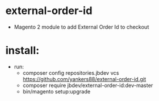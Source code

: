 # external-order-id
- Magento 2 module to add External Order Id to checkout

# install:
- run:
  - composer config repositories.jbdev vcs https://github.com/yankers88/external-order-id.git
  - composer require jbdev/external-order-id:dev-master
  - bin/magento setup:upgrade